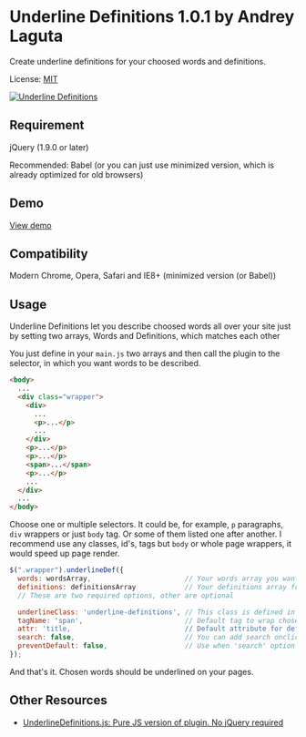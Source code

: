 # Underline Definitions 1.0.1 by Andrey Laguta

Create underline definitions for your choosed words and definitions.

License: [MIT](https://mit-license.org)

[![Underline Definitions](https://ckkz-it.github.io/underlinedef-jquery/img/preview.png "Underline Definitions")](https://ckkz-it.github.io/underlinedef-jquery/)

## Requirement

jQuery (1.9.0 or later)

Recommended: Babel (or you can just use minimized version, which is already optimized for old browsers)

## Demo
[View demo](https://ckkz-it.github.io/underlinedef-jquery/)

## Compatibility
Modern Chrome, Opera, Safari and IE8+ (minimized version (or Babel))

## Usage
Underline Definitions let you describe choosed words all over your site just by setting two arrays, Words and Definitions, which matches each other

You just define in your `main.js` two arrays and then call the plugin to the selector, in which you want words to be described.

````html
<body>
  ...
  <div class="wrapper">
    <div>
      ...
      <p>...</p>
      ...
    </div>
    <p>...</p>
    <p>...</p>
    <span>...</span>
    <p>...</p>
    ...
  </div>
  ...
</body>
````
Choose one or multiple selectors. It could be, for example, `p` paragraphs, `div` wrappers or just `body` tag. Or some of them listed one after another. I recommend use any classes, id's, tags but `body` or whole page wrappers, it would speed up page render.

````javascript
$(".wrapper").underlineDef({
  words: wordsArray,                       // Your words array you want to describe.
  definitions: definitionsArray            // Your definitions array for chosen words. Remember, they have to match each other.
  // These are two required options, other are optional

  underlineClass: 'underline-definitions', // This class is defined in plugin and attached to head wrapped in style tag, if another class isn't defined. To use your own class, just set it in this option and edit in your stylesheet file as usual.
  tagName: 'span',                         // Default tag to wrap chosen words in.
  attr: 'title,                            // Default attribute for definitions. If you want to use custom tooltips for definitions, change attr to 'data-title' or other which is used in your custom tooltips plugin.
  search: false,                           // You can add search onclick event for words. Availiable options: 'google', 'wikipedia', 'yandex'. Also, you can add your own search engines in javascript source file.
  preventDefault: false,                   // Use when 'search' option is set. Useful if tagName is 'a' and you want to prevent default action.
});
````

And that's it. Chosen words should be underlined on your pages.


## Other Resources
- [UnderlineDefinitions.js: Pure JS version of plugin. No jQuery required](https://github.com/ckkz-it/underlinedef-purejs)
